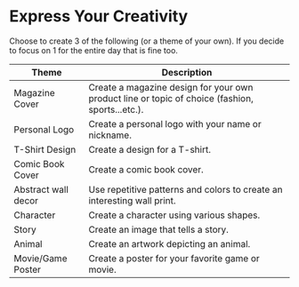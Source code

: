# Express Your Creativity

Choose to create 3 of the following (or a theme of your own). If you decide to focus on 1 for the entire day that is fine too.

Theme | Description
------|------------
Magazine Cover | Create a magazine design for your own product line or topic of choice (fashion, sports...etc.).
Personal Logo |  Create a personal logo with your name or nickname.
T-Shirt Design | Create a design for a T-shirt.
Comic Book Cover | Create a comic book cover.
Abstract wall decor | Use repetitive patterns and colors to create an interesting wall print.
Character | Create a character using various shapes.
Story | Create an image that tells a story.
Animal | Create an artwork depicting an animal.
Movie/Game Poster | Create a poster for your favorite game or movie. 
